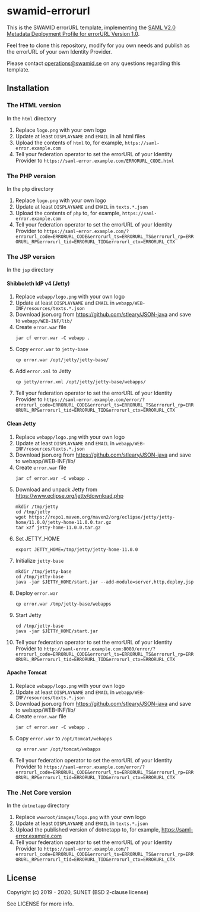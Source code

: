 # swamid-errorurl

This is the SWAMID errorURL template, implementing the [SAML V2.0 Metadata Deployment Profile for errorURL Version 1.0](https://refeds.org/specifications/errorurl-v1).

Feel free to clone this repository, modify for you own needs and publish as the errorURL of your own Identity Provider.

Please contact operations@swamid.se on any questions regarding this template.

## Installation

### The HTML version

In the `html` directory

1. Replace `logo.png` with your own logo
1. Update at least `DISPLAYNAME` and `EMAIL` in all html files
1. Upload the contents of `html` to, for example, `https://saml-error.example.com`
1. Tell your federation operator to set the errorURL of your Identity Provider to `https://saml-error.example.com/ERRORURL_CODE.html`

### The PHP version

In the `php` directory

1. Replace `logo.png` with your own logo
1. Update at least `DISPLAYNAME` and `EMAIL` in `texts.*.json`
1. Upload the contents of `php` to, for example, `https://saml-error.example.com`
1. Tell your federation operator to set the errorURL of your Identity Provider to `https://saml-error.example.com/?errorurl_code=ERRORURL_CODE&errorurl_ts=ERRORURL_TS&errorurl_rp=ERRORURL_RP&errorurl_tid=ERRORURL_TID&errorurl_ctx=ERRORURL_CTX`

### The JSP version

In the `jsp` directory

#### Shibboleth IdP v4 (Jetty)

1. Replace `webapp/logo.png` with your own logo
1. Update at least `DISPLAYNAME` and `EMAIL` in `webapp/WEB-INF/resources/texts.*.json`
1. Download json.org from https://github.com/stleary/JSON-java and save to `webapp/WEB-INF/lib/`
1. Create `error.war` file
    ````
    jar cf error.war -C webapp .
    ````
1. Copy `error.war` to `jetty-base`
    ```
    cp error.war /opt/jetty/jetty-base/
    ```
1. Add `error.xml` to Jetty
    ```
    cp jetty/error.xml /opt/jetty/jetty-base/webapps/
    ```
1. Tell your federation operator to set the errorURL of your Identity Provider to `https://saml-error.example.com/error/?errorurl_code=ERRORURL_CODE&errorurl_ts=ERRORURL_TS&errorurl_rp=ERRORURL_RP&errorurl_tid=ERRORURL_TID&errorurl_ctx=ERRORURL_CTX`

#### Clean Jetty

1. Replace `webapp/logo.png` with your own logo
1. Update at least `DISPLAYNAME` and `EMAIL` in `webapp/WEB-INF/resources/texts.*.json`
1. Download json.org from https://github.com/stleary/JSON-java and save to webapp/WEB-INF/lib/
1. Create `error.war` file
    ```
    jar cf error.war -C webapp .
    ```
1. Download and unpack Jetty from https://www.eclipse.org/jetty/download.php
    ```
    mkdir /tmp/jetty
    cd /tmp/jetty
    wget https://repo1.maven.org/maven2/org/eclipse/jetty/jetty-home/11.0.0/jetty-home-11.0.0.tar.gz
    tar xzf jetty-home-11.0.0.tar.gz
    ```
1. Set JETTY_HOME
    ```
    export JETTY_HOME=/tmp/jetty/jetty-home-11.0.0
    ```
1. Initialize `jetty-base`
    ```
    mkdir /tmp/jetty-base
    cd /tmp/jetty-base
    java -jar $JETTY_HOME/start.jar --add-module=server,http,deploy,jsp
    ```
1. Deploy `error.war`
    ```
    cp error.war /tmp/jetty-base/webapps
    ```
1. Start Jetty
    ```
    cd /tmp/jetty-base
    java -jar $JETTY_HOME/start.jar
    ```
1. Tell your federation operator to set the errorURL of your Identity Provider to `http://saml-error.example.com:8080/error/?errorurl_code=ERRORURL_CODE&errorurl_ts=ERRORURL_TS&errorurl_rp=ERRORURL_RP&errorurl_tid=ERRORURL_TID&errorurl_ctx=ERRORURL_CTX`

#### Apache Tomcat

1. Replace `webapp/logo.png` with your own logo
1. Update at least `DISPLAYNAME` and `EMAIL` in `webapp/WEB-INF/resources/texts.*.json`
1. Download json.org from https://github.com/stleary/JSON-java and save to webapp/WEB-INF/lib/
1. Create `error.war` file
    ```
    jar cf error.war -C webapp .
    ```
1. Copy `error.war` to `/opt/tomcat/webapps`
    ```
    cp error.war /opt/tomcat/webapps
    ```
1. Tell your federation operator to set the errorURL of your Identity Provider to `https://saml-error.example.com/error/?errorurl_code=ERRORURL_CODE&errorurl_ts=ERRORURL_TS&errorurl_rp=ERRORURL_RP&errorurl_tid=ERRORURL_TID&errorurl_ctx=ERRORURL_CTX`

### The .Net Core version

In the `dotnetapp` directory

1. Replace `wwwroot/images/logo.png` with your own logo
1. Update at least `DISPLAYNAME` and `EMAIL` in `texts.*.json`
1. Upload the published version of dotnetapp to, for example, https://saml-error.example.com
1. Tell your federation operator to set the errorURL of your Identity Provider to `https://saml-error.example.com/?errorurl_code=ERRORURL_CODE&errorurl_ts=ERRORURL_TS&errorurl_rp=ERRORURL_RP&errorurl_tid=ERRORURL_TID&errorurl_ctx=ERRORURL_CTX`

## License

Copyright (c) 2019 - 2020, SUNET (BSD 2-clause license)

See LICENSE for more info.
